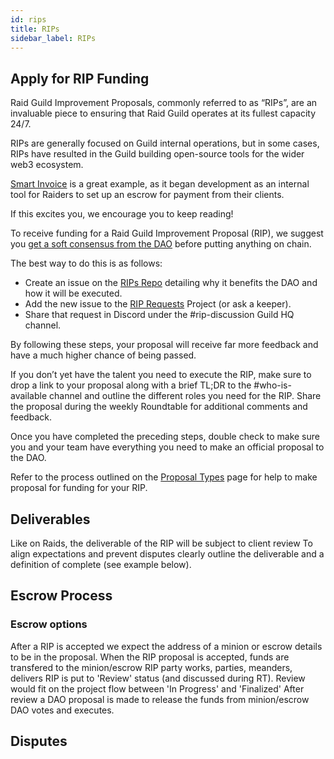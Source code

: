 ```yaml
---
id: rips
title: RIPs
sidebar_label: RIPs
---
```


## Apply for RIP Funding

Raid Guild Improvement Proposals, commonly referred to as “RIPs”, are an invaluable piece to ensuring that Raid Guild operates at its fullest capacity 24/7.  

RIPs are generally focused on Guild internal operations, but in some cases, RIPs have resulted in the Guild building open-source tools for the wider web3 ecosystem.  

[Smart Invoice](https://smartinvoice.xyz/) is a great example, as it began development as an internal tool for Raiders to set up an escrow for payment from their clients.  

If this excites you, we encourage you to keep reading! 

To receive funding for a Raid Guild Improvement Proposal (RIP), we suggest you [get a soft consensus from the DAO](./how-to-gain-consensus.md "How to Gain Consensus") before putting anything on chain. 

The best way to do this is as follows:

-   Create an issue on the [RIPs Repo](https://github.com/raid-guild/RIPs/issues/new?assignees=&labels=RIP&template=rip-request.md&title=) detailing why it benefits the DAO and how it will be executed.
-   Add the new issue to the [RIP Requests](https://github.com/raid-guild/RIPs/projects/1) Project (or ask a keeper).
-   Share that request in Discord under the <span class='channels'>#rip-discussion</span> Guild HQ channel.

By following these steps, your proposal will receive far more feedback and have a much higher chance of being passed.

If you don’t yet have the talent you need to execute the RIP, make sure to drop a link to your proposal along with a brief TL;DR to the <span class='channels'>#who-is-available</span> channel and outline the different roles you need for the RIP. Share the proposal during the weekly Roundtable for additional comments and feedback.

Once you have completed the preceding steps, double check to make sure you and your team have everything you need to make an official proposal to the DAO.

Refer to the process outlined on the [Proposal Types](./proposal-types.md) page for help to make proposal for funding for your RIP.


## Deliverables

Like on Raids, the deliverable of the RIP will be subject to client review
To align expectations and prevent disputes clearly outline the deliverable and a definition of complete (see example below).

## Escrow Process
### Escrow options
After a RIP is accepted we expect the address of a minion or escrow details to be in the proposal.
When the RIP proposal is accepted, funds are transfered to the minion/escrow
RIP party works, parties, meanders, delivers
RIP is put to 'Review' status (and discussed during RT). Review would fit on the project flow between 'In Progress' and 'Finalized'
After review a DAO proposal is made to release the funds from minion/escrow
DAO votes and executes.

## Disputes


